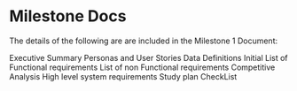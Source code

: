 # Milestone Docs

The details of the following are are included in the Milestone 1 Document:

Executive Summary
Personas and User Stories
Data Definitions
Initial List of Functional requirements
List of non Functional requirements
Competitive Analysis
High level system requirements
Study plan
CheckList
